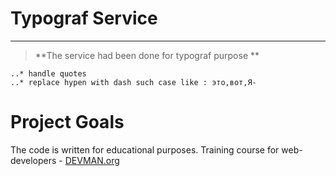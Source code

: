 # Typograf Service
____
> **The service  had been done for typograf purpose **

``` The typgraf handle such case
..* handle quotes
..* replace hypen with dash such case like : это,вот,Я-
 ```
# Project Goals

The code is written for educational purposes. Training course for web-developers - [DEVMAN.org](https://devman.org)

